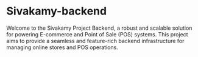 # Sivakamy-backend
Welcome to the Sivakamy Project Backend, a robust and scalable solution for powering E-commerce and Point of Sale (POS) systems. This project aims to provide a seamless and feature-rich backend infrastructure for managing online stores and POS operations.
